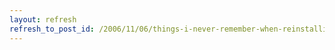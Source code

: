 ```yaml
---
layout: refresh
refresh_to_post_id: /2006/11/06/things-i-never-remember-when-reinstalling-freebsd
---
```

